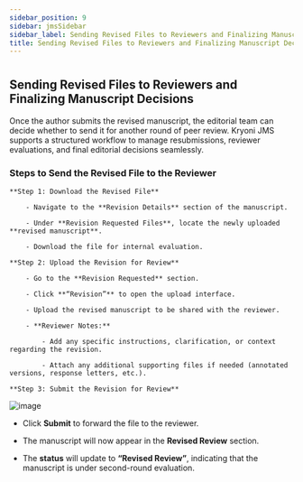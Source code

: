 ```yaml
---
sidebar_position: 9
sidebar: jmsSidebar
sidebar_label: Sending Revised Files to Reviewers and Finalizing Manuscript Decisions
title: Sending Revised Files to Reviewers and Finalizing Manuscript Decisions
---
```


#

## Sending Revised Files to Reviewers and Finalizing Manuscript Decisions

Once the author submits the revised manuscript, the editorial team can decide whether to send it for another round of peer review. Kryoni JMS supports a structured workflow to manage resubmissions, reviewer evaluations, and final editorial decisions seamlessly.

### Steps to Send the Revised File to the Reviewer

    **Step 1: Download the Revised File**

        - Navigate to the **Revision Details** section of the manuscript.

        - Under **Revision Requested Files**, locate the newly uploaded **revised manuscript**.

        - Download the file for internal evaluation.

    **Step 2: Upload the Revision for Review**

        - Go to the **Revision Requested** section.

        - Click **“Revision”** to open the upload interface.

        - Upload the revised manuscript to be shared with the reviewer.

        - **Reviewer Notes:**

            - Add any specific instructions, clarification, or context regarding the revision.

            - Attach any additional supporting files if needed (annotated versions, response letters, etc.).

    **Step 3: Submit the Revision for Review**

![image](/assets/images/sending-revised-files/submit-the-revision.webp)

- Click **Submit** to forward the file to the reviewer.

- The manuscript will now appear in the **Revised Review** section.

- The **status** will update to **“Revised Review”**, indicating that the manuscript is under second-round evaluation.
